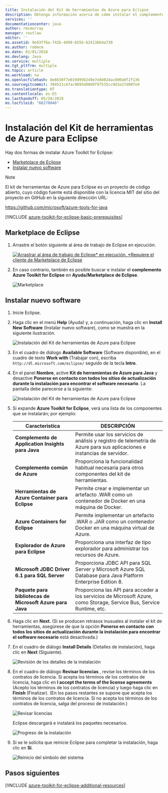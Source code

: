 ```yaml
---
title: Instalación del Kit de herramientas de Azure para Eclipse
description: Obtenga información acerca de cómo instalar el complemento del kit de herramientas de Azure para Eclipse para crear e implementar aplicaciones en la nube en Azure.
services: ''
documentationcenter: java
author: rmcmurray
manager: routlaw
editor: ''
ms.assetid: 9e93ff6a-f42b-4d99-b55b-624136b4a730
ms.author: robmcm
ms.date: 02/01/2018
ms.devlang: Java
ms.service: multiple
ms.tgt_pltfrm: multiple
ms.topic: article
ms.workload: na
ms.openlocfilehash: 8e6630f7e019d950249e7e84024ac800a0f2f136
ms.sourcegitcommit: 394521c47ac9895d00d9f97535cc9d1e27d08fe9
ms.translationtype: HT
ms.contentlocale: es-ES
ms.lasthandoff: 05/28/2019
ms.locfileid: "66270846"
---
```

# <a name="installing-the-azure-toolkit-for-eclipse"></a>Instalación del Kit de herramientas de Azure para Eclipse

Hay dos formas de instalar Azure Toolkit for Eclipse:

  - [Marketplace de Eclipse](#eclipse-marketplace)
  - [Instalar nuevo software](#install-new-software)

> [!NOTE] 
> 
> El kit de herramientas de Azure para Eclipse es un proyecto de código abierto, cuyo código fuente está disponible con la licencia MIT del sitio del proyecto en GitHub en la siguiente dirección URL: 
> 
> <https://github.com/microsoft/azure-tools-for-java> 
> 

[!INCLUDE [azure-toolkit-for-eclipse-basic-prerequisites](../includes/azure-toolkit-for-eclipse-basic-prerequisites.md)]

## <a name="eclipse-marketplace"></a>Marketplace de Eclipse

1. Arrastre el botón siguiente al área de trabajo de Eclipse en ejecución.

    [![Arrastrar al área de trabajo de Eclipse* en ejecución. *Requiere el cliente de Marketplace de Eclipse](https://marketplace.eclipse.org/sites/all/themes/solstice/public/images/marketplace/btn-install.png)](http://marketplace.eclipse.org/marketplace-client-intro?mpc_install=1919278 "Arrastrar al área de trabajo de Eclipse* en ejecución. *Requiere el cliente de Marketplace de Eclipse")

2. En caso contrario, también es posible buscar e instalar el **complemento Azure Toolkit for Eclipse** en **Ayuda/Marketplace de Eclipse**.

    ![Marketplace](./media/azure-toolkit-for-eclipse-installation/marketplace.png)

## <a name="install-new-software"></a>Instalar nuevo software

1. Inicie Eclipse.

1. Haga clic en el menú **Help** (Ayuda) y, a continuación, haga clic en **Install New Software** (Instalar nuevo software), como se muestra en la siguiente ilustración.

   ![Instalación del Kit de herramientas de Azure para Eclipse][01]

1. En el cuadro de diálogo **Available Software** (Software disponible), en el cuadro de texto **Work with** (Trabajar con), escriba `http://dl.microsoft.com/eclipse/` seguido de la tecla **Intro**.

1. En el panel **Nombre**, active **Kit de herramientas de Azure para Java** y desactive **Ponerse en contacto con todos los sitios de actualización durante la instalación para encontrar el software necesario**. La pantalla debe parecerse a la siguiente:

   ![Instalación del Kit de herramientas de Azure para Eclipse][02]

1. Si expande **Azure Toolkit for Eclipse**, verá una lista de los componentes que se instalarán; por ejemplo:

   | Característica | DESCRIPCIÓN | 
   |---|---| 
   | **Complemento de Application Insights para Java** | Permite usar los servicios de análisis y registro de telemetría de Azure para sus aplicaciones e instancias de servidor. | 
   | **Complemento común de Azure** | Proporciona la funcionalidad habitual necesaria para otros componentes del kit de herramientas. | 
   | **Herramientas de Azure Container para Eclipse** | Permite crear e implementar un artefacto .WAR como un contenedor de Docker en una máquina de Docker. | 
   | **Azure Containers for Eclipse** | Permite implementar un artefacto .WAR o .JAR como un contenedor Docker en una máquina virtual de Azure. | 
   | **Explorador de Azure para Eclipse** | Proporciona una interfaz de tipo explorador para administrar los recursos de Azure. | 
   | **Microsoft JDBC Driver 6.1 para SQL Server** | Proporciona JDBC API para SQL Server y Microsoft Azure SQL Database para Java Platform Enterprise Edition 8. | 
   | **Paquete para bibliotecas de Microsoft Azure para Java** | Proporciona las API para acceder a los servicios de Microsoft Azure, como Storage, Service Bus, Service Runtime, etc. | 

1. Haga clic en **Next**. (Si se producen retrasos inusuales al instalar el kit de herramientas, asegúrese de que la opción **Ponerse en contacto con todos los sitios de actualización durante la instalación para encontrar el software necesario** está desactivada.)

1. En el cuadro de diálogo **Install Details** (Detalles de instalación), haga clic en **Next** (Siguiente).

   ![Revisión de los detalles de la instalación][03]

1. En el cuadro de diálogo **Revisar licencias** , revise los términos de los contratos de licencia. Si acepta los términos de los contratos de licencia, haga clic en **I accept the terms of the license agreements** (Acepto los términos de los contratos de licencia) y luego haga clic en **Finish** (Finalizar). (En los pasos restantes se supone que acepta los términos de los contratos de licencia. Si no acepta los términos de los contratos de licencia, salga del proceso de instalación.)

   ![Revisar licencias][04]

   Eclipse descargará e instalará los paquetes necesarios.

   ![Progreso de la instalación][05]

1. Si se le solicita que reinicie Eclipse para completar la instalación, haga clic en **Sí**.

   ![Reinicio del símbolo del sistema][06]

## <a name="next-steps"></a>Pasos siguientes

[!INCLUDE [azure-toolkit-for-eclipse-additional-resources](../includes/azure-toolkit-for-eclipse-additional-resources.md)]

<!-- URL List -->

<!-- Legacy MSDN URL = https://msdn.microsoft.com/library/azure/hh690946.aspx -->

<!-- IMG List -->
[01]: media/azure-toolkit-for-eclipse-installation/eclipse-installation-01.png
[02]: media/azure-toolkit-for-eclipse-installation/eclipse-installation-02.png
[03]: media/azure-toolkit-for-eclipse-installation/eclipse-installation-03.png
[04]: media/azure-toolkit-for-eclipse-installation/eclipse-installation-04.png
[05]: media/azure-toolkit-for-eclipse-installation/eclipse-installation-05.png
[06]: media/azure-toolkit-for-eclipse-installation/eclipse-installation-06.png

